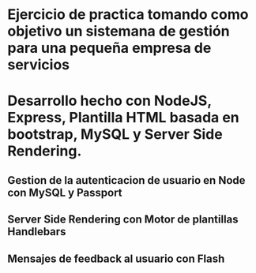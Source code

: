 # Ejercicio de practica tomando como objetivo un sistemana de gestión para una pequeña empresa de servicios
# Desarrollo hecho con NodeJS, Express, Plantilla HTML basada en bootstrap, MySQL y Server Side Rendering.

## Gestion de la autenticacion de usuario en Node con MySQL y Passport
## Server Side Rendering con Motor de plantillas Handlebars
## Mensajes de feedback al usuario con Flash
